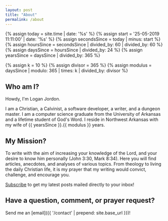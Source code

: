 ```yaml
---
layout: post
title: "About"
permalink: /about
---
```


{%   assign today = site.time | date: '%s'      %}
{%   assign start = '25-05-2019 11:11:00' | date: '%s'  %}
{%   assign secondsSince = today | minus: start     %}
{%   assign hoursSince = secondsSince | divided_by: 60 | divided_by: 60     %}
{%   assign daysSince = hoursSince | divided_by: 24  %}
{%   assign yearsSince = daysSince | divided_by: 365  %}

{%   assign k = 10   %}
{%   assign divisor = 365   %}
{%   assign modulus = daysSince | modulo: 365 | times: k | divided_by: divisor  %}

## Who am I?
Howdy, I'm Logan Jordon.

I am a Christian, a Calvinist, a software developer, a writer, and a dungeon master. I am a computer science graduate from the University of Arkansas and a lifetime student of God's Word. I reside in Northwest Arkansas with my wife of {{ yearsSince }}.{{ modulus }} years.

## My Mission?
To write with the aim of increasing your knowledge of the Lord, and your desire to know him personally (John 3:30, Mark 8:34). Here you will find articles, anecdotes, and analyses of various topics. From theology to living the daily Christian life, it is my prayer that my writing would convict, challenge, and encourage you.

<a href="http://eepurl.com/heJUTb" target="_blank">Subscribe</a> to get my latest posts mailed directly to your inbox!

## Have a question, comment, or prayer request?
Send me an [email]({{ '/contact' | prepend: site.base_url }})!